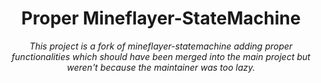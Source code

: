 <h1 align="center">Proper Mineflayer-StateMachine</h1>
<p align="center"><i>This project is a fork of mineflayer-statemachine adding proper functionalities which should have been merged into the main project but weren't because the maintainer was too lazy.</i></p>